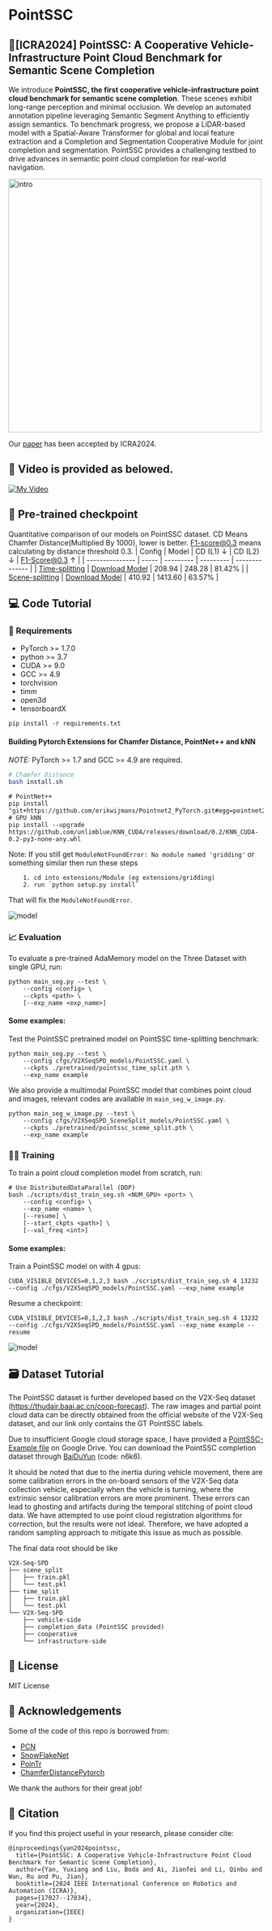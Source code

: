 # PointSSC
## 🤖[ICRA2024] PointSSC: A Cooperative Vehicle-Infrastructure Point Cloud Benchmark for Semantic Scene Completion


We introduce **PointSSC, the first cooperative vehicle-infrastructure point cloud benchmark for semantic scene completion**. These scenes exhibit long-range perception and minimal occlusion. We develop an automated annotation pipeline leveraging Semantic Segment Anything to efficiently assign semantics. To benchmark progress, we propose a LiDAR-based model with a Spatial-Aware Transformer for global and local feature extraction and a Completion and Segmentation Cooperative Module for joint completion and segmentation. PointSSC provides a challenging testbed to drive advances in semantic point cloud completion for real-world navigation.

<img src="docs/fig1.png" alt="intro" width="500"/>

Our [paper](https://arxiv.org/abs/2309.12708) has been accepted by ICRA2024.

## 🎥 Video is provided as belowed.
[![My Video](docs/main.png)](https://www.youtube.com/watch?v=RZrXaJsEmyM)


## 🏁 Pre-trained checkpoint

Quantitative comparison of our models on PointSSC dataset. CD Means Chamfer Distance(Multiplied By 1000), lower is better. F1-score@0.3 means calculating by distance threshold 0.3.
| Config          | Model | CD (L1) ↓ | CD (L2) ↓ | F1-Score@0.3 ↑ |
| --------------- | ----- | --------- | --------- | -------------- |
| [Time-splitting](https://github.com/yyxssm/PointSSC/blob/main/cfgs/V2XSeqSPD_models/PointSSC.yaml)  | [Download Model](https://drive.google.com/file/d/1F9-PQSSefCRT_c7kyzIIjPAlh8Ge8QEv/view?usp=drive_link) | 208.94    | 248.28    | 81.42%         |
| [Scene-splitting](https://github.com/yyxssm/PointSSC/blob/main/cfgs/V2XSeqSPD_SceneSplit_models/PointSSC.yaml) | [Download Model](https://drive.google.com/file/d/1aEj2bOpJFxaNiO7Fh3MRfZiZXwqGugmr/view?usp=drive_link) | 410.92    | 1413.60   | 63.57%          |


## 💻 Code Tutorial
### 📝 Requirements

- PyTorch >= 1.7.0
- python >= 3.7
- CUDA >= 9.0
- GCC >= 4.9 
- torchvision
- timm
- open3d
- tensorboardX

```
pip install -r requirements.txt
```

#### Building Pytorch Extensions for Chamfer Distance, PointNet++ and kNN

*NOTE:* PyTorch >= 1.7 and GCC >= 4.9 are required.

```bash
# Chamfer Distance
bash install.sh
```

```
# PointNet++
pip install "git+https://github.com/erikwijmans/Pointnet2_PyTorch.git#egg=pointnet2_ops&subdirectory=pointnet2_ops_lib"
# GPU kNN
pip install --upgrade https://github.com/unlimblue/KNN_CUDA/releases/download/0.2/KNN_CUDA-0.2-py3-none-any.whl
```

Note: If you still get `ModuleNotFoundError: No module named 'gridding'` or something similar then run these steps

```
    1. cd into extensions/Module (eg extensions/gridding)
    2. run `python setup.py install`
```

That will fix the `ModuleNotFoundError`.


![model](docs/fig2.png)

### 📈 Evaluation

To evaluate a pre-trained AdaMemory model on the Three Dataset with single GPU, run:

```shell
python main_seg.py --test \
    --config <config> \
    --ckpts <path> \
    [--exp_name <exp_name>]
```

####  Some examples:
Test the PointSSC pretrained model on PointSSC time-splitting benchmark:
```shell
python main_seg.py --test \
    --config cfgs/V2XSeqSPD_models/PointSSC.yaml \
    --ckpts ./pretrained/pointssc_time_split.pth \
    --exp_name example
```

We also provide a multimodal PointSSC model that combines point cloud and images, relevant codes are available in ```main_seg_w_image.py```.

```shell
python main_seg_w_image.py --test \
    --config cfgs/V2XSeqSPD_SceneSplit_models/PointSSC.yaml \
    --ckpts ./pretrained/pointssc_sceme_split.pth \
    --exp_name example
```

### 🏋️‍♂️ Training

To train a point cloud completion model from scratch, run:

```shell
# Use DistributedDataParallel (DDP)
bash ./scripts/dist_train_seg.sh <NUM_GPU> <port> \
    --config <config> \
    --exp_name <name> \
    [--resume] \
    [--start_ckpts <path>] \
    [--val_freq <int>]
```

####  Some examples:
Train a PointSSC model on with 4 gpus:
```shell
CUDA_VISIBLE_DEVICES=0,1,2,3 bash ./scripts/dist_train_seg.sh 4 13232 --config ./cfgs/V2XSeqSPD_models/PointSSC.yaml --exp_name example
```
Resume a checkpoint:
```shell
CUDA_VISIBLE_DEVICES=0,1,2,3 bash ./scripts/dist_train_seg.sh 4 13232 --config ./cfgs/V2XSeqSPD_models/PointSSC.yaml --exp_name example --resume
```

![model](docs/experiments.png)

## 🗃️ Dataset Tutorial
The PointSSC dataset is further developed based on the V2X-Seq dataset (https://thudair.baai.ac.cn/coop-forecast). The raw images and partial point cloud data can be directly obtained from the official website of the V2X-Seq dataset, and our link only contains the GT PointSSC labels.

Due to insufficient Google cloud storage space, I have provided a [PointSSC-Example file](https://drive.google.com/file/d/18GufPjIN80PdjM2VGIqqwFWa8I5-Gmia/view?usp=drive_link) on Google Drive. You can download the PointSSC completion dataset through [BaiDuYun](https://pan.baidu.com/s/1nNG7hOmat47Hdl4aBlHe3w?pwd=n6k6) (code: n6k6).

It should be noted that due to the inertia during vehicle movement, there are some calibration errors in the on-board sensors of the V2X-Seq data collection vehicle, especially when the vehicle is turning, where the extrinsic sensor calibration errors are more prominent. These errors can lead to ghosting and artifacts during the temporal stitching of point cloud data. We have attempted to use point cloud registration algorithms for correction, but the results were not ideal. Therefore, we have adopted a random sampling approach to mitigate this issue as much as possible.

The final data root should be like
```
V2X-Seq-SPD
├── scene_split
│   ├── train.pkl
│   └── test.pkl
├── time_split
│   ├── train.pkl
│   └── test.pkl
└── V2X-Seq-SPD
    ├── vehicle-side
    ├── completion_data (PointSSC provided)
    ├── cooperative
    └── infrastructure-side
```

## 📜 License
MIT License

## 🙏 Acknowledgements

Some of the code of this repo is borrowed from: 
- [PCN](https://github.com/wentaoyuan/pcn/tree/master)
- [SnowFlakeNet](https://github.com/AllenXiangX/SnowflakeNet/tree/main)
- [PoinTr](https://github.com/yuxumin/PoinTr)
- [ChamferDistancePytorch](https://github.com/ThibaultGROUEIX/ChamferDistancePytorch)


We thank the authors for their great job!


## 📖 Citation
If you find this project useful in your research, please consider cite:
```
@inproceedings{yan2024pointssc,
  title={PointSSC: A Cooperative Vehicle-Infrastructure Point Cloud Benchmark for Semantic Scene Completion},
  author={Yan, Yuxiang and Liu, Boda and Ai, Jianfei and Li, Qinbu and Wan, Ru and Pu, Jian},
  booktitle={2024 IEEE International Conference on Robotics and Automation (ICRA)},
  pages={17027--17034},
  year={2024},
  organization={IEEE}
}
```